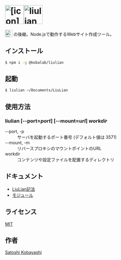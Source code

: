<h1><img src="https://kobalab.net/liulian/css/icon.png" alt="[icon]" height=62><img src="https://kobalab.net/liulian/css/liulian.png" alt="liulian" height=62></h1>

<a href="https://kobalab.net/xiumai/"><img src="https://kobalab.net/xiumai/theme/xiumai.png" alt="XiuMai" height=24 valign=bottom></a>
の後継。Node.jsで動作するWebサイト作成ツール。

## インストール
```sh
$ npm i -g @kobalab/liulian
```

## 起動
```sh
$ liulian ~/Documents/LiuLian
```

## 使用方法

### liulian [--port=*port*] [--mount=*url*] *workdir*
<dl>
<dt>--port, -p</dt>
  <dd>サーバを起動するポート番号 (デフォルト値は 3571)</dd>
<dt>--mount, -m</dt>
  <dd>リバースプロキシのマウントポイントのURL</dd>
<dt>workdir</dt>
  <dd>コンテンツや設定ファイルを配置するディレクトリ</dd>
</dl>

## ドキュメント
 - [LiuLian記法](https://kobalab.net/liulian/man/text-liulian)
 - [モジュール](https://kobalab.net/liulian/man/module)

## ライセンス
[MIT](https://github.com/kobalab/LiuLian/blob/master/LICENSE)

## 作者
[Satoshi Kobayashi](https://github.com/kobalab)
